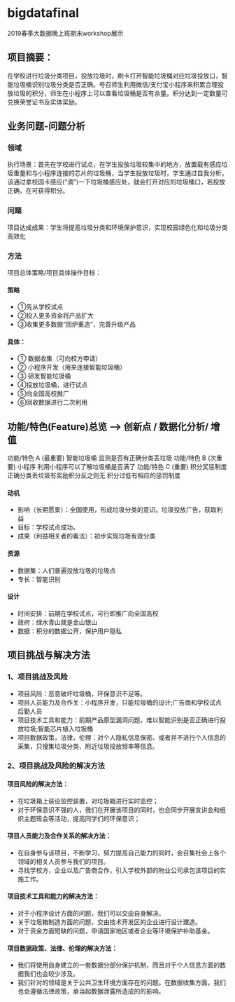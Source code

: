 # bigdatafinal
2019春季大数据晚上班期末workshop展示 

## 项目摘要：  
在学校进行垃圾分类项目，投放垃圾时，刷卡打开智能垃圾桶对应垃圾投放口，智能垃圾桶识别垃圾分类是否正确。号召师生利用微信/支付宝小程序来积累合理投放垃圾的积分，师生在小程序上可以查看垃圾桶是否有余量。积分达到一定数量可兑换荣誉证书及实体奖励。

## 业务问题-问题分析
### 领域
执行场景：首先在学校进行试点，在学生投放垃圾较集中的地方，放置载有感应垃圾重量和与小程序连接的芯片的垃圾桶，当学生投放垃圾时，学生通过自我分析，该通过拿校园卡感应(“滴”)一下垃圾桶感应处，就会打开对应的垃圾桶口，若投放正确，在可获得积分。
 
### 问题
项目达成成果：学生将提高垃圾分类和环境保护意识，实现校园绿色化和垃圾分类高效化
 
### 方法
项目总体策略/项目具体操作目标：
#### 策略
* ①先从学校试点 
* ②投入更多资金将产品扩大 
* ③收集更多数据“回炉重造”，完善升级产品
#### 具体：
* ① 数据收集（可向校方申请）
* ② 小程序开发（用来连接智能垃圾桶）
* ③ 研发智能垃圾桶
* ④投放垃圾桶，进行试点
* ⑤向全国高校推广
* ⑥回收数据进行二次利用
## 功能/特色(Feature)总览 --> 创新点 / 数据化分析/ 增值
功能/特色 A (最重要) 智能垃圾桶 监测是否有正确分类丢垃圾
功能/特色 B  (次重要) 小程序  利用小程序可以了解垃圾桶是否满了
功能/特色 C (重要) 积分奖惩制度 正确分类丢垃圾有奖励积分反之则无 积分过低有相应的惩罚制度
#### 动机
- 影响（长期愿景）：全国使用，形成垃圾分类的意识。垃圾投放广告，获取利益
- 目标：学校试点成功。
- 成果（利益相关者的看法）：初步实现垃圾有效分类
#### 资源
- 数据集：人们普遍投放垃圾的垃圾点
- 专长：智能识别
#### 设计
- 时间安排：前期在学校试点，可行即推广向全国高校 
- 政府：绿水青山就是金山银山 
- 数据：积分的数据公开，保护用户隐私
## 项目挑战与解决方法
### 1、项目挑战及风险
- 项目风险：恶意破坏垃圾桶，环保意识不足等。
- 项目人员能力及合作关：小程序开发，只能垃圾桶的设计;广告商和学校试点后勤人员
- 项目技术工具和能力：前期产品原型漏洞问题，难以智能识别是否正确进行投放垃圾;智能芯片植入垃圾桶
- 项目数据政策，法律，伦理：对个人隐私信息保密、或者并不进行个人信息的采集，只搜集垃圾分类、附近垃圾投放频率等信息。
### 2、项目挑战及风险的解决方法
#### 项目风险的解决方法：  
- 在垃圾箱上装设监控装置，对垃圾箱进行实时监控；  
- 对于环保意识不强的人，我们在开展该项目的同时，也会同步开展宣讲会和组织主题班会等活动，提高同学们的环保意识；  
#### 项目人员能力及合作关系的解决方法：  
- 在自身参与该项目，不断学习，努力提高自己能力的同时，会召集社会上各个领域的相关人员参与我们的项目。  
- 寻找学校方，企业以及广告商合作，引入学校外部的物业公司承包该项目的实施工作。  
#### 项目技术工具和能力的解决方法：  
- 对于小程序设计方面的问题，我们可以交由自身解决。  
- 关于垃圾箱制造方面的问题，交由技术开发区的企业进行设计建造。  
- 对于资金方面短缺的问题，申请国家地区或者企业等环境保护补助基金。  
#### 项目数据政策、法律、伦理的解决方法：  
- 我们将使用自身建立的一套数据分部分保护机制，而且对于个人信息方面的数据我们也会较少涉及。
- 我们针对的领域是关于公共卫生环境方面存在的问题。在数据收集方面，我们也会遵循法律政策，承当起数据泄露所造成的的影响。

